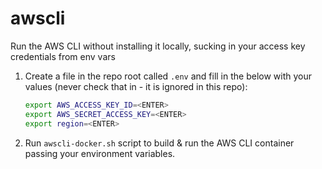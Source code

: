 # awscli
Run the AWS CLI without installing it locally, sucking in your access key credentials from env vars

1. Create a file in the repo root called `.env` and fill in the below with your values (never check that in - it is ignored in this repo):

    ```bash
    export AWS_ACCESS_KEY_ID=<ENTER>
    export AWS_SECRET_ACCESS_KEY=<ENTER>
    export region=<ENTER>
    ```

1. Run `awscli-docker.sh` script to build & run the AWS CLI container passing your environment variables.